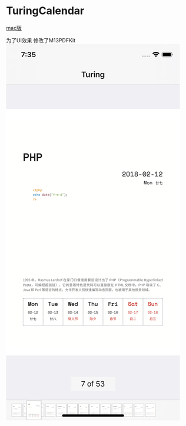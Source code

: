 # TuringCalendar

[mac版](https://github.com/zhihaozhang/TuringCalendar)

为了UI效果 修改了M13PDFKit
![效果图](https://github.com/iostang/TuringCalendar/blob/master/img.png)




